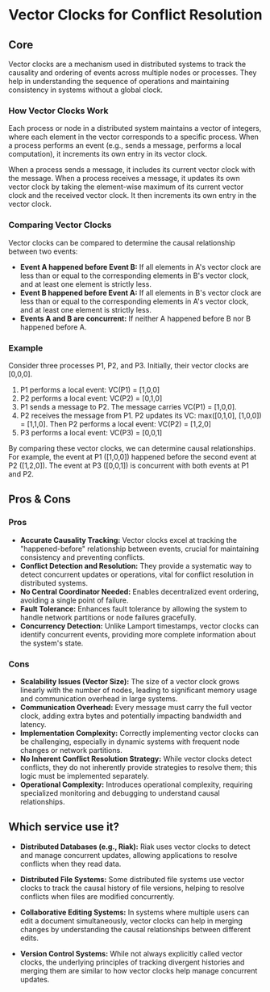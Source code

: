 # Vector Clocks for Conflict Resolution

## Core

Vector clocks are a mechanism used in distributed systems to track the causality and ordering of events across multiple nodes or processes. They help in understanding the sequence of operations and maintaining consistency in systems without a global clock.

### How Vector Clocks Work

Each process or node in a distributed system maintains a vector of integers, where each element in the vector corresponds to a specific process. When a process performs an event (e.g., sends a message, performs a local computation), it increments its own entry in its vector clock.

When a process sends a message, it includes its current vector clock with the message. When a process receives a message, it updates its own vector clock by taking the element-wise maximum of its current vector clock and the received vector clock. It then increments its own entry in the vector clock.

### Comparing Vector Clocks

Vector clocks can be compared to determine the causal relationship between two events:

-   **Event A happened before Event B:** If all elements in A's vector clock are less than or equal to the corresponding elements in B's vector clock, and at least one element is strictly less.
-   **Event B happened before Event A:** If all elements in B's vector clock are less than or equal to the corresponding elements in A's vector clock, and at least one element is strictly less.
-   **Events A and B are concurrent:** If neither A happened before B nor B happened before A.

### Example

Consider three processes P1, P2, and P3. Initially, their vector clocks are [0,0,0].

1.  P1 performs a local event: VC(P1) = [1,0,0]
2.  P2 performs a local event: VC(P2) = [0,1,0]
3.  P1 sends a message to P2. The message carries VC(P1) = [1,0,0].
4.  P2 receives the message from P1. P2 updates its VC: max([0,1,0], [1,0,0]) = [1,1,0]. Then P2 performs a local event: VC(P2) = [1,2,0]
5.  P3 performs a local event: VC(P3) = [0,0,1]

By comparing these vector clocks, we can determine causal relationships. For example, the event at P1 ([1,0,0]) happened before the second event at P2 ([1,2,0]). The event at P3 ([0,0,1]) is concurrent with both events at P1 and P2.

## Pros & Cons

### Pros
-   **Accurate Causality Tracking:** Vector clocks excel at tracking the "happened-before" relationship between events, crucial for maintaining consistency and preventing conflicts.
-   **Conflict Detection and Resolution:** They provide a systematic way to detect concurrent updates or operations, vital for conflict resolution in distributed systems.
-   **No Central Coordinator Needed:** Enables decentralized event ordering, avoiding a single point of failure.
-   **Fault Tolerance:** Enhances fault tolerance by allowing the system to handle network partitions or node failures gracefully.
-   **Concurrency Detection:** Unlike Lamport timestamps, vector clocks can identify concurrent events, providing more complete information about the system's state.

### Cons
-   **Scalability Issues (Vector Size):** The size of a vector clock grows linearly with the number of nodes, leading to significant memory usage and communication overhead in large systems.
-   **Communication Overhead:** Every message must carry the full vector clock, adding extra bytes and potentially impacting bandwidth and latency.
-   **Implementation Complexity:** Correctly implementing vector clocks can be challenging, especially in dynamic systems with frequent node changes or network partitions.
-   **No Inherent Conflict Resolution Strategy:** While vector clocks detect conflicts, they do not inherently provide strategies to resolve them; this logic must be implemented separately.
-   **Operational Complexity:** Introduces operational complexity, requiring specialized monitoring and debugging to understand causal relationships.

## Which service use it?

-   **Distributed Databases (e.g., Riak):** Riak uses vector clocks to detect and manage concurrent updates, allowing applications to resolve conflicts when they read data.

-   **Distributed File Systems:** Some distributed file systems use vector clocks to track the causal history of file versions, helping to resolve conflicts when files are modified concurrently.

-   **Collaborative Editing Systems:** In systems where multiple users can edit a document simultaneously, vector clocks can help in merging changes by understanding the causal relationships between different edits.

-   **Version Control Systems:** While not always explicitly called vector clocks, the underlying principles of tracking divergent histories and merging them are similar to how vector clocks help manage concurrent updates.
